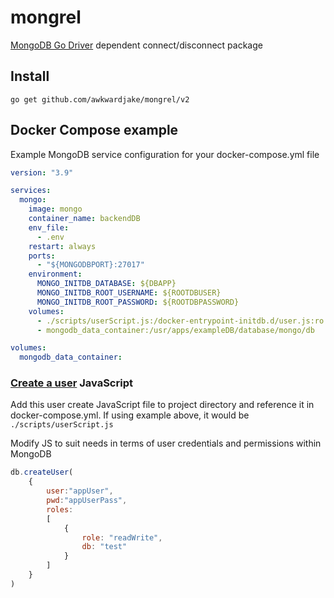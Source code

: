# mongrel

[MongoDB Go Driver](https://www.mongodb.com/docs/drivers/go/current/) dependent connect/disconnect package

## Install

```text
go get github.com/awkwardjake/mongrel/v2
```

## Docker Compose example

Example MongoDB service configuration for your docker-compose.yml file

```yaml
version: "3.9"

services:
  mongo:
    image: mongo
    container_name: backendDB
    env_file:
      - .env
    restart: always
    ports:
      - "${MONGODBPORT}:27017"
    environment:
      MONGO_INITDB_DATABASE: ${DBAPP}
      MONGO_INITDB_ROOT_USERNAME: ${ROOTDBUSER}
      MONGO_INITDB_ROOT_PASSWORD: ${ROOTDBPASSWORD}
    volumes:
      - ./scripts/userScript.js:/docker-entrypoint-initdb.d/user.js:ro
      - mongodb_data_container:/usr/apps/exampleDB/database/mongo/db

volumes:
  mongodb_data_container:
```

### [Create a user](https://www.mongodb.com/docs/manual/tutorial/create-users/) JavaScript

Add this user create JavaScript file to project directory and reference it in docker-compose.yml. If using example above, it would be `./scripts/userScript.js`

Modify JS to suit needs in terms of user credentials and permissions within MongoDB

```javascript
db.createUser(
    {
        user:"appUser",
        pwd:"appUserPass",
        roles: 
        [
            {
                role: "readWrite", 
                db: "test"
            }
        ]
    }
)
```
